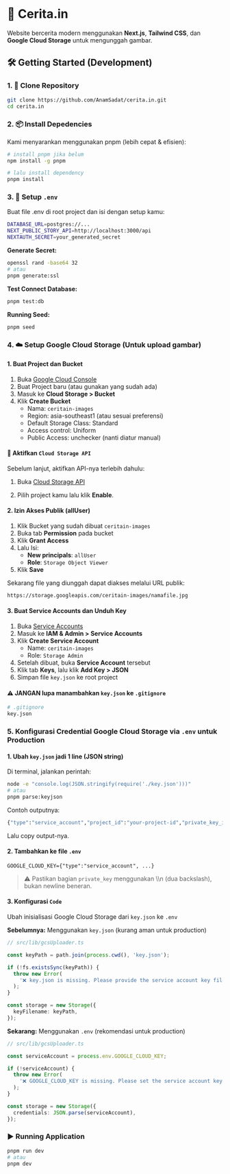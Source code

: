 # 🚀 Cerita.in

Website bercerita modern menggunakan **Next.js**, **Tailwind CSS**, dan **Google Cloud Storage** untuk mengunggah gambar.

## 🛠️ Getting Started (Development)

### 1. 🔁 Clone Repository

```bash
git clone https://github.com/AnamSadat/cerita.in.git
cd cerita.in
```

### 2. 📦 Install Depedencies

Kami menyarankan menggunakan pnpm (lebih cepat & efisien):

```bash
# install pnpm jika belum
npm install -g pnpm

# lalu install dependency
pnpm install

```

### 3. 🔐 Setup `.env`

Buat file .env di root project dan isi dengan setup kamu:

```bash
DATABASE_URL=postgres://...
NEXT_PUBLIC_STORY_API=http://localhost:3000/api
NEXTAUTH_SECRET=your_generated_secret
```

**Generate Secret:**

```bash
openssl rand -base64 32
# atau
pnpm generate:ssl
```

**Test Connect Database:**

```bash
pnpm test:db
```

**Running Seed:**

```bash
pnpm seed
```

### 4. ☁️ Setup Google Cloud Storage (Untuk upload gambar)

#### 1. Buat Project dan Bucket

1. Buka [Google Cloud Console](https://console.cloud.google.com/)
2. Buat Project baru (atau gunakan yang sudah ada)
3. Masuk ke **Cloud Storage > Bucket**
4. Klik **Create Bucket**
   - Nama: `ceritain-images`
   - Region: asia-southeast1 (atau sesuai preferensi)
   - Default Storage Class: Standard
   - Access control: Uniform
   - Public Access: unchecker (nanti diatur manual)

#### 🔑 Aktifkan `Cloud Storage API`

Sebelum lanjut, aktifkan API-nya terlebih dahulu:

1. Buka [Cloud Storage API](https://console.cloud.google.com/apis/library/storage-component.googleapis.com)

2. Pilih project kamu lalu klik **Enable**.

#### 2. Izin Akses Publik (allUser)

1. Klik Bucket yang sudah dibuat `ceritain-images`
2. Buka tab **Permission** pada bucket
3. Klik **Grant Access**
4. Lalu Isi:
   - **New principals**: `allUser`
   - **Role**: `Storage Object Viewer`
5. Klik **Save**

Sekarang file yang diunggah dapat diakses melalui URL publik:

```bash
https://storage.googleapis.com/ceritain-images/namafile.jpg
```

#### 3. Buat Service Accounts dan Unduh Key

1. Buka [Service Accounts](https://console.cloud.google.com/iam-admin/serviceaccounts)
2. Masuk ke **IAM & Admin > Service Accounts**
3. Klik **Create Service Account**
   - Name: `ceritain-images`
   - Role: `Storage Admin`
4. Setelah dibuat, buka **Service Account** tersebut
5. Klik tab **Keys**, lalu klik **Add Key > JSON**
6. Simpan file `key.json` ke root project

#### ⚠️ **JANGAN** lupa manambahkan `key.json` ke `.gitignore`

```bash
# .gitignore
key.json
```

### 5. Konfigurasi Credential Google Cloud Storage via `.env` untuk **Production**

#### 1. Ubah `key.json` jadi 1 line (JSON string)

Di terminal, jalankan perintah:

```bash
node -e "console.log(JSON.stringify(require('./key.json')))"
# atau
pnpm parse:keyjson
```

Contoh outputnya:

```bash
{"type":"service_account","project_id":"your-project-id","private_key_id":"xxx","private_key":"-----BEGIN PRIVATE KEY-----\\nabc\\n-----END PRIVATE KEY-----\\n", ...}
```

Lalu copy output-nya.

#### 2. Tambahkan ke file `.env`

```env
GOOGLE_CLOUD_KEY={"type":"service_account", ...}
```

> ⚠️ Pastikan bagian `private_key` menggunakan \\\n (dua backslash), bukan newline beneran.

#### 3. Konfigurasi `Code`

Ubah inisialisasi Google Cloud Storage dari `key.json` ke `.env`

**Sebelumnya:** Menggunakan `key.json` (kurang aman untuk production)

```ts
// src/lib/gcsUploader.ts

const keyPath = path.join(process.cwd(), 'key.json');

if (!fs.existsSync(keyPath)) {
  throw new Error(
    '❌ key.json is missing. Please provide the service account key file.'
  );
}

const storage = new Storage({
  keyFilename: keyPath,
});
```

**Sekarang:** Menggunakan `.env` (rekomendasi untuk production)

```ts
// src/lib/gcsUploader.ts

const serviceAccount = process.env.GOOGLE_CLOUD_KEY;

if (!serviceAccount) {
  throw new Error(
    '❌ GOOGLE_CLOUD_KEY is missing. Please set the service account key in your environment variables.'
  );
}

const storage = new Storage({
  credentials: JSON.parse(serviceAccount),
});
```

### ▶️ Running Application

```bash
pnpm run dev
# atau
pnpm dev
```
